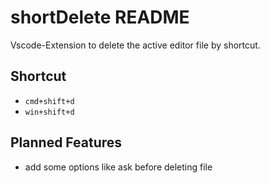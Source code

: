 # shortDelete README

Vscode-Extension to delete the active editor file by shortcut.

## Shortcut
- ```cmd+shift+d```
- ```win+shift+d```

## Planned Features

- add some options like ask before deleting file

